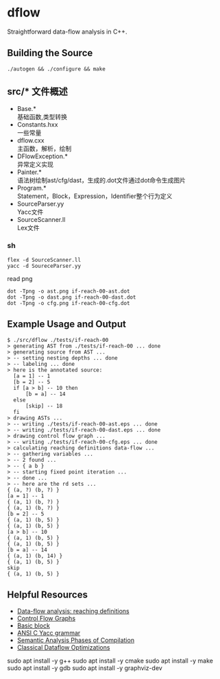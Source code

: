 # dflow
Straightforward data-flow analysis in C++.

## Building the Source
```
./autogen && ./configure && make
```
## src/* 文件概述
- Base.*  
基础函数,类型转换
- Constants.hxx  
一些常量
- dflow.cxx  
主函数，解析，绘制
- DFlowException.*  
异常定义实现
- Painter.*  
语法树绘制ast/cfg/dast，生成的.dot文件通过dot命令生成图片
- Program.*  
Statement，Block，Expression，Identifier整个行为定义
- SourceParser.yy  
Yacc文件
- SourceScanner.ll  
Lex文件

### sh 
```shell script
flex -d SourceScanner.ll
yacc -d SoureceParser.yy
```
read png
```shell script
dot -Tpng -o ast.png if-reach-00-ast.dot
dot -Tpng -o dast.png if-reach-00-dast.dot
dot -Tpng -o cfg.png if-reach-00-cfg.dot
```
## Example Usage and Output
```
$ ./src/dflow ./tests/if-reach-00
> generating AST from ./tests/if-reach-00 ... done
> generating source from AST ...
> -- setting nesting depths ... done
> -- labeling ... done
> here is the annotated source:
  [a = 1] -- 1
  [b = 2] -- 5
  if [a > b] -- 10 then
      [b = a] -- 14
  else
      [skip] -- 18
  fi
> drawing ASTs ...
> -- writing ./tests/if-reach-00-ast.eps ... done
> -- writing ./tests/if-reach-00-dast.eps ... done
> drawing control flow graph ...
> -- writing ./tests/if-reach-00-cfg.eps ... done
> calculating reaching definitions data-flow ...
> -- gathering variables ...
> -- 2 found ...
> -- { a b }
> -- starting fixed point iteration ...
> -- done ...
> -- here are the rd sets ...
{ (a, ?) (b, ?) }
[a = 1] -- 1
{ (a, 1) (b, ?) }
{ (a, 1) (b, ?) }
[b = 2] -- 5
{ (a, 1) (b, 5) }
{ (a, 1) (b, 5) }
[a > b] -- 10
{ (a, 1) (b, 5) }
{ (a, 1) (b, 5) }
[b = a] -- 14
{ (a, 1) (b, 14) }
{ (a, 1) (b, 5) }
skip
{ (a, 1) (b, 5) }

```

## Helpful Resources
* [Data-flow analysis: reaching definitions](http://www.csd.uwo.ca/~moreno/CS447/Lectures/CodeOptimization.html/node7.html)
* [Control Flow Graphs](http://www.cs.utexas.edu/~pingali/CS380C/2013/lectures/CFG.pdf)
* [Basic block](http://en.wikipedia.org/wiki/Basic_block)
* [ANSI C Yacc grammar](http://www.lysator.liu.se/c/ANSI-C-grammar-y.html#expression)
* [Semantic Analysis Phases of Compilation](http://www.cs.sunysb.edu/~cse304/Fall08/Lectures/ast-handout.pdf)
* [Classical Dataflow Optimizations](http://www.cs.cmu.edu/afs/cs/academic/class/15745-s06/web/handouts/04.pdf)


sudo apt install -y g++
sudo apt install -y cmake
sudo apt install -y make
sudo apt install -y gdb
sudo apt install -y graphviz-dev